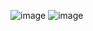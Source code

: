 ![image](https://github.com/user-attachments/assets/78c6e6a7-be7a-4965-9aa0-93ba327c63da)
![image](https://github.com/user-attachments/assets/443417a4-d8d0-4ee3-8c92-e4752b768b6c)

